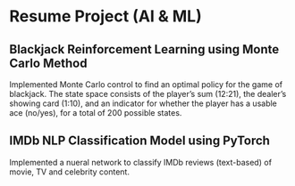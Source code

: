 # Resume Project (AI & ML)
## Blackjack Reinforcement Learning using Monte Carlo Method

Implemented Monte Carlo control to find an optimal policy for the game of blackjack. The state space consists of the player’s sum (12:21), the dealer’s showing card (1:10), and an indicator for whether the player has a usable ace (no/yes), for a total of 200 possible states. 

## IMDb NLP Classification Model using PyTorch

Implemented a nueral network to classify IMDb reviews (text-based) of movie, TV and celebrity content. 
